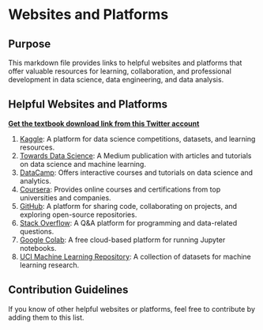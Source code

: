 # Websites and Platforms

## Purpose
This markdown file provides links to helpful websites and platforms that offer valuable resources for learning, collaboration, and professional development in data science, data engineering, and data analysis.

## Helpful Websites and Platforms
**[Get the textbook download link from this Twitter account](https://x.com/Z_Lib_official?t=BZ94HYKI8ahEbFt7_FSgbg&s=08)**
1. [Kaggle](https://www.kaggle.com): A platform for data science competitions, datasets, and learning resources.
2. [Towards Data Science](https://towardsdatascience.com): A Medium publication with articles and tutorials on data science and machine learning.
3. [DataCamp](https://www.datacamp.com): Offers interactive courses and tutorials on data science and analytics.
4. [Coursera](https://www.coursera.org): Provides online courses and certifications from top universities and companies.
5. [GitHub](https://github.com): A platform for sharing code, collaborating on projects, and exploring open-source repositories.
6. [Stack Overflow](https://stackoverflow.com): A Q&A platform for programming and data-related questions.
7. [Google Colab](https://colab.research.google.com): A free cloud-based platform for running Jupyter notebooks.
8. [UCI Machine Learning Repository](https://archive.ics.uci.edu/ml/index.php): A collection of datasets for machine learning research.

## Contribution Guidelines
If you know of other helpful websites or platforms, feel free to contribute by adding them to this list.